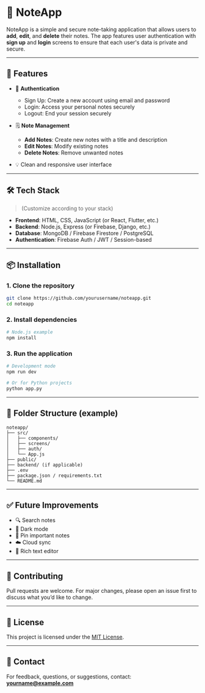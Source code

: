 # 📝 NoteApp

NoteApp is a simple and secure note-taking application that allows users to **add**, **edit**, and **delete** their notes. The app features user authentication with **sign up** and **login** screens to ensure that each user's data is private and secure.

---

## 🚀 Features

- 🔐 **Authentication**
  - Sign Up: Create a new account using email and password
  - Login: Access your personal notes securely
  - Logout: End your session securely

- 🗒️ **Note Management**
  - **Add Notes**: Create new notes with a title and description
  - **Edit Notes**: Modify existing notes
  - **Delete Notes**: Remove unwanted notes

- 💡 Clean and responsive user interface

---

## 🛠️ Tech Stack

> (Customize according to your stack)

- **Frontend**: HTML, CSS, JavaScript (or React, Flutter, etc.)
- **Backend**: Node.js, Express (or Firebase, Django, etc.)
- **Database**: MongoDB / Firebase Firestore / PostgreSQL
- **Authentication**: Firebase Auth / JWT / Session-based

---

## 📦 Installation

### 1. Clone the repository

```bash
git clone https://github.com/yourusername/noteapp.git
cd noteapp
```

### 2. Install dependencies

```bash
# Node.js example
npm install
```

### 3. Run the application

```bash
# Development mode
npm run dev

# Or for Python projects
python app.py
```

---

## 📁 Folder Structure (example)

```
noteapp/
├── src/
│   ├── components/
│   ├── screens/
│   ├── auth/
│   └── App.js
├── public/
├── backend/ (if applicable)
├── .env
├── package.json / requirements.txt
└── README.md
```

---

## ✅ Future Improvements

- 🔍 Search notes
- 🌙 Dark mode
- 📌 Pin important notes
- ☁️ Cloud sync
- 📝 Rich text editor

---

## 🙌 Contributing

Pull requests are welcome. For major changes, please open an issue first to discuss what you’d like to change.

---

## 📄 License

This project is licensed under the [MIT License](LICENSE).

---

## 📧 Contact

For feedback, questions, or suggestions, contact: **yourname@example.com**
